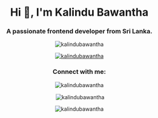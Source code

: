 <h1 align="center">Hi 👋, I'm Kalindu Bawantha</h1>
<h3 align="center">A passionate frontend developer from Sri Lanka.</h3>

<p align="center"> <img src="https://komarev.com/ghpvc/?username=kalindubawantha&label=Profile%20views&color=0e75b6&style=flat" alt="kalindubawantha" /> </p>

<p align="center"> <a href="https://github.com/ryo-ma/github-profile-trophy"><img src="https://github-profile-trophy.vercel.app/?username=kalindubawantha" alt="kalindubawantha" /></a> </p>

<h3 align="center">Connect with me:</h3>
<div align="center">


<p><img align="center" src="https://github-readme-stats.vercel.app/api/top-langs?username=kalindubawantha&show_icons=true&locale=en&layout=compact" alt="kalindubawantha" /></p>

<p>&nbsp;<img align="center" src="https://github-readme-stats.vercel.app/api?username=kalindubawantha&show_icons=true&locale=en" alt="kalindubawantha" /></p>

<p><img align="center" src="https://github-readme-streak-stats.herokuapp.com/?user=kalindubawantha&" alt="kalindubawantha" /></p>
</div>

